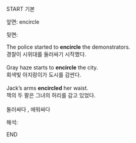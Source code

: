 START
기본

앞면:
encircle


뒷면:
<div>The police started to <strong>encircle</strong> the demonstrators. </div><div><div>경찰이 시위대를 둘러싸기 시작했다.</div></div><div><br></div><div><div>Gray haze starts to <strong>encircle</strong> the city. </div><div><div>회색빛 아지랑이가 도시를 감싼다.</div></div></div><div><br></div><div><div>Jack’s arms <b>encircled</b> her waist. </div><div>잭의 두 팔은 그녀의 허리를 감고 있었다.</div></div><div><br></div><div>둘러싸다 , 에워싸다</div>


해석:

END
